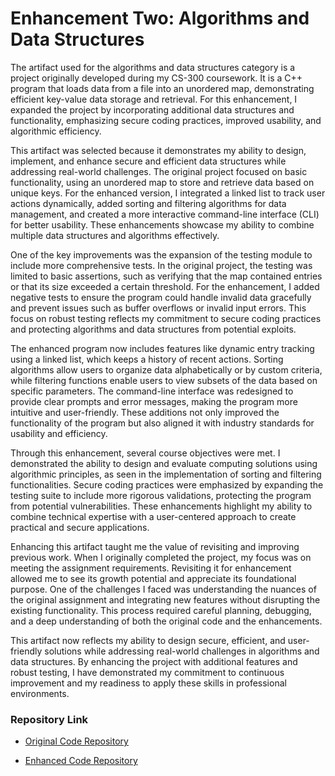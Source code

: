 # **Enhancement Two: Algorithms and Data Structures**

The artifact used for the algorithms and data structures category is a project originally developed during my CS-300 coursework. It is a C++ program that loads data from a file into an unordered map, demonstrating efficient key-value data storage and retrieval. For this enhancement, I expanded the project by incorporating additional data structures and functionality, emphasizing secure coding practices, improved usability, and algorithmic efficiency.

This artifact was selected because it demonstrates my ability to design, implement, and enhance secure and efficient data structures while addressing real-world challenges. The original project focused on basic functionality, using an unordered map to store and retrieve data based on unique keys. For the enhanced version, I integrated a linked list to track user actions dynamically, added sorting and filtering algorithms for data management, and created a more interactive command-line interface (CLI) for better usability. These enhancements showcase my ability to combine multiple data structures and algorithms effectively.

One of the key improvements was the expansion of the testing module to include more comprehensive tests. In the original project, the testing was limited to basic assertions, such as verifying that the map contained entries or that its size exceeded a certain threshold. For the enhancement, I added negative tests to ensure the program could handle invalid data gracefully and prevent issues such as buffer overflows or invalid input errors. This focus on robust testing reflects my commitment to secure coding practices and protecting algorithms and data structures from potential exploits.

The enhanced program now includes features like dynamic entry tracking using a linked list, which keeps a history of recent actions. Sorting algorithms allow users to organize data alphabetically or by custom criteria, while filtering functions enable users to view subsets of the data based on specific parameters. The command-line interface was redesigned to provide clear prompts and error messages, making the program more intuitive and user-friendly. These additions not only improved the functionality of the program but also aligned it with industry standards for usability and efficiency.

Through this enhancement, several course objectives were met. I demonstrated the ability to design and evaluate computing solutions using algorithmic principles, as seen in the implementation of sorting and filtering functionalities. Secure coding practices were emphasized by expanding the testing suite to include more rigorous validations, protecting the program from potential vulnerabilities. These enhancements highlight my ability to combine technical expertise with a user-centered approach to create practical and secure applications.

Enhancing this artifact taught me the value of revisiting and improving previous work. When I originally completed the project, my focus was on meeting the assignment requirements. Revisiting it for enhancement allowed me to see its growth potential and appreciate its foundational purpose. One of the challenges I faced was understanding the nuances of the original assignment and integrating new features without disrupting the existing functionality. This process required careful planning, debugging, and a deep understanding of both the original code and the enhancements.

This artifact now reflects my ability to design secure, efficient, and user-friendly solutions while addressing real-world challenges in algorithms and data structures. By enhancing the project with additional features and robust testing, I have demonstrated my commitment to continuous improvement and my readiness to apply these skills in professional environments.


### **Repository Link**

- [Original Code Repository](https://github.com/gairepawan/Artifact-1-2-3-Original-Code-Base/tree/main/Base%20Code-%20File%20Map%20Loader%20(Artifact%232))

- [Enhanced Code Repository](https://github.com/gairepawan/Artifact-1-2-3-Enhanced-Code/tree/main/File%20Map%20Loader-%20Enhanced%20(Artifact%202))
